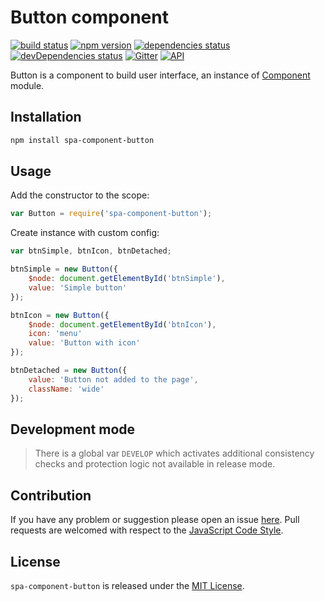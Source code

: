 Button component
================

[![build status](https://img.shields.io/travis/spasdk/component-button.svg?style=flat-square)](https://travis-ci.org/spasdk/component-button)
[![npm version](https://img.shields.io/npm/v/spa-component-button.svg?style=flat-square)](https://www.npmjs.com/package/spa-component-button)
[![dependencies status](https://img.shields.io/david/spasdk/component-button.svg?style=flat-square)](https://david-dm.org/spasdk/component-button)
[![devDependencies status](https://img.shields.io/david/dev/spasdk/component-button.svg?style=flat-square)](https://david-dm.org/spasdk/component-button?type=dev)
[![Gitter](https://img.shields.io/badge/gitter-join%20chat-blue.svg?style=flat-square)](https://gitter.im/DarkPark/spasdk)
[![API](https://img.shields.io/badge/API-JSDoc-orange.svg?style=flat-square)](https://rfbkak37y3kiy.github.io/component-button)


Button is a component to build user interface, an instance of [Component](https://github.com/spasdk/component) module.

## Installation ##

```bash
npm install spa-component-button
```


## Usage ##

Add the constructor to the scope:

```js
var Button = require('spa-component-button');
```
Create instance with custom config:

```js
var btnSimple, btnIcon, btnDetached;

btnSimple = new Button({
    $node: document.getElementById('btnSimple'),
    value: 'Simple button'
});

btnIcon = new Button({
    $node: document.getElementById('btnIcon'),
    icon: 'menu'
    value: 'Button with icon'
});

btnDetached = new Button({
    value: 'Button not added to the page',
    className: 'wide'
});
```

## Development mode ##

> There is a global var `DEVELOP` which activates additional consistency checks and protection logic not available in release mode.


## Contribution ##

If you have any problem or suggestion please open an issue [here](https://github.com/spasdk/component-button/issues).
Pull requests are welcomed with respect to the [JavaScript Code Style](https://github.com/DarkPark/jscs).


## License ##

`spa-component-button` is released under the [MIT License](license.md).
